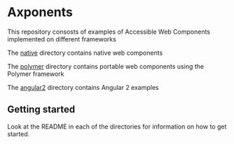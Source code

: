 # Axponents
This repository consosts of examples of Accessible Web Components implemented on different frameworks

The [native](native) directory contains native web components

The [polymer](polymer) directory contains portable web components using the Polymer framework

The [angular2](angular2) directory contains Angular 2 examples

## Getting started

Look at the README in each of the directories for information on how to get started.
